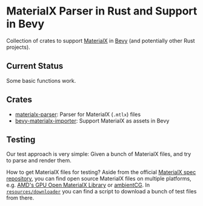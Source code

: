 # MaterialX Parser in Rust and Support in Bevy

Collection of crates to support [MaterialX](https://materialx.org) in [Bevy](https://bevyengine.org/) (and potentially other Rust projects).

## Current Status

Some basic functions work.

## Crates

- [materialx-parser](./materialx-parser/README.md): Parser for MaterialX (`.mtlx`) files
- [bevy-materialx-importer](./bevy-materialx-importer/README.md): Support MaterialX as assets in Bevy

## Testing

Our test approach is very simple:
Given a bunch of MaterialX files, and try to parse and render them.

How to get MaterialX files for testing?
Aside from the official [MaterialX spec repository][1],
you can find open source MaterialX files on multiple platforms,
e.g. [AMD's GPU Open MaterialX Library](https://matlib.gpuopen.com/)
or [ambientCG](https://ambientcg.com/).
In [`resources/downloader`](resources/downloader/README.md)
you can find a script to download a bunch of test files from there.

[1]: https://github.com/AcademySoftwareFoundation/MaterialX/tree/8c26c7eeb37ba29ef08821fd1a503823e444b8ec/resources/Materials/Examples
